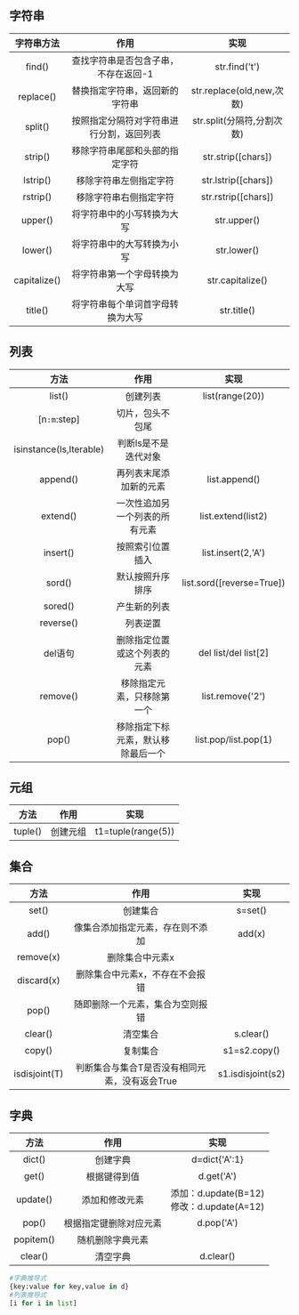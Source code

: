 ## 字符串

|  字符串方法  |                   作用                   |            实现            |
| :----------: | :--------------------------------------: | :------------------------: |
|    find()    |   查找字符串是否包含子串，不存在返回-1   |       str.find('t')        |
|  replace()   |      替换指定字符串，返回新的字符串      | str.replace(old,new,次数)  |
|   split()    | 按照指定分隔符对字符串进行分割，返回列表 | str.split(分隔符,分割次数) |
|   strip()    |      移除字符串尾部和头部的指定字符      |     str.strip([chars])     |
|   lstrip()   |          移除字符串左侧指定字符          |    str.lstrip([chars])     |
|   rstrip()   |          移除字符串右侧指定字符          |    str.rstrip([chars])     |
|   upper()    |        将字符串中的小写转换为大写        |        str.upper()         |
|   lower()    |        将字符串中的大写转换为小写        |        str.lower()         |
| capitalize() |       将字符串第一个字母转换为大写       |      str.capitalize()      |
|   title()    |     将字符串每个单词首字母转换为大写     |        str.title()         |

## 列表

|          方法           |                作用                |           实现            |
| :---------------------: | :--------------------------------: | :-----------------------: |
|         list()          |              创建列表              |      list(range(20))      |
|      [n`:m`:step]       |          切片，包头不包尾          |                           |
| isinstance(ls,Iterable) |        判断ls是不是迭代对象        |                           |
|        append()         |       再列表末尾添加新的元素       |       list.append()       |
|        extend()         |   一次性追加另一个列表的所有元素   |    list.extend(list2)     |
|        insert()         |          按照索引位置插入          |    list.insert(2,'A')     |
|         sord()          |          默认按照升序排序          | list.sord([reverse=True]) |
|         sored()         |            产生新的列表            |                           |
|        reverse()        |              列表逆置              |                           |
|         del语句         |    删除指定位置或这个列表的元素    |   del list/del list[2]    |
|        remove()         |     移除指定元素，只移除第一个     |     list.remove('2')      |
|          pop()          | 移除指定下标元素，默认移除最后一个 |   list.pop/list.pop(1)    |

## 元组

|  方法   |   作用   |        实现        |
| :-----: | :------: | :----------------: |
| tuple() | 创建元组 | t1=tuple(range(5)) |

## 集合

|     方法      |                     作用                      |       实现        |
| :-----------: | :-------------------------------------------: | :---------------: |
|     set()     |                   创建集合                    |      s=set()      |
|     add()     |       像集合添加指定元素，存在则不添加        |      add(x)       |
|   remove(x)   |                删除集合中元素x                |                   |
|  discard(x)   |        删除集合中元素x，不存在不会报错        |                   |
|     pop()     |       随即删除一个元素，集合为空则报错        |                   |
|    clear()    |                   清空集合                    |     s.clear()     |
|    copy()     |                   复制集合                    |   s1=s2.copy()    |
| isdisjoint(T) | 判断集合与集合T是否没有相同元素，没有返会True | s1.isdisjoint(s2) |

## 字典

|   方法    |          作用          |                     实现                      |
| :-------: | :--------------------: | :-------------------------------------------: |
|  dict()   |        创建字典        |                 d=dict{'A':1}                 |
|   get()   |      根据键得到值      |                  d.get('A')                   |
| update()  |     添加和修改元素     | 添加：d.update(B=12)<br/>修改：d.update(A=12) |
|   pop()   | 根据指定键删除对应元素 |                  d.pop('A')                   |
| popitem() |    随机删除字典元素    |                                               |
|  clear()  |        清空字典        |                   d.clear()                   |

~~~python
#字典推导式
{key:value for key,value in d}
#列表推导式
[i for i in list]
~~~

